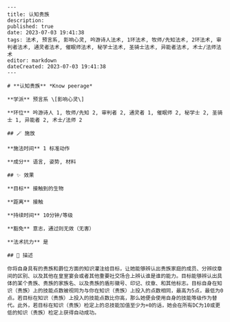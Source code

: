
    ---
    title: 认知贵族
    description: 
    published: true
    date: 2023-07-03 19:41:38
    tags: 法术, 预言系, 影响心灵, 吟游诗人法术, 1环法术, 牧师/先知法术, 2环法术, 审判者法术, 通灵者法术, 催眠师法术, 秘学士法术, 圣骑士法术, 异能者法术, 术士/法师法术
    editor: markdown
    dateCreated: 2023-07-03 19:41:38
    ---

    # **认知贵族** *Know peerage*

    **学派** 预言系 \[影响心灵\] 

    **环位** 吟游诗人 1, 牧师/先知 2, 审判者 2, 通灵者 1, 催眠师 2, 秘学士 2, 圣骑士 1, 异能者 2, 术士/法师 2

    ## 🪄 施放

    **施法时间** 1 标准动作

    **成分** 语言, 姿势, 材料

    ## ✨ 效果 

    **目标** 接触到的生物 

    **距离** 接触  

    **持续时间** 10分钟/等级 

    **豁免** 意志，通过则无效（无害）

    **法术抗力** 是

    ## 📖 描述

    你将自身具有的贵族和爵位方面的知识灌注给目标，让她能够辨认出贵族家庭的成员、分辨纹章间的区别、以及其他在皇室宴会或者其他重要社交场合上辨认谁是谁的能力。目标能够辨认出具体的某个贵族、贵族的家族名、以及贵族的盾形徽号、印记、纹章、和其他标志。目标自身在知识（贵族）上的技能点数被视同为与你在知识（贵族）上投入的点数相同，最高为5点，最低为0点。若目标在知识（贵族）上投入的技能点数比你高，那么她便会使用自身的技能等级作为替代。此外，若目标在知识（贵族）检定上的总技能加值至少为+0的话，她会在所有DC为10或更低的知识（贵族）检定上获得自动成功。
    